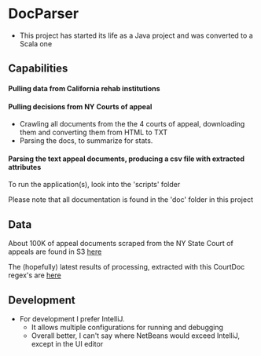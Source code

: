 # DocParser

* This project has started its life as a Java project and
    was converted to a Scala one
    
## Capabilities

#### Pulling data from California rehab institutions
#### Pulling decisions from NY Courts of appeal
* Crawling all documents from the the 4 courts of appeal, downloading them and converting them from HTML to TXT
* Parsing the docs, to summarize for stats.
#### Parsing the text appeal documents, producing a csv file with extracted attributes

To run the application(s), look into the 'scripts' folder


Please note that all documentation is found in the 'doc' folder in this project

## Data

About 100K of appeal documents scraped from the NY State Court of appeals are found in S3 
[here](https://s3-us-west-2.amazonaws.com/darpa-memex/CourtDocs/court_documents.tar)

The (hopefully) latest results of processing, extracted with this CourtDoc regex's are 
[here](https://s3-us-west-2.amazonaws.com/darpa-memex/CourtDocs/CourtDocs-Output.zip)

## Development
* For development I prefer IntelliJ.
    * It allows multiple configurations for running and debugging
    * Overall better, I can't say where NetBeans would exceed IntelliJ, except in the UI editor
    